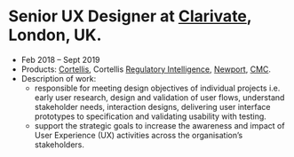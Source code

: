 # Senior UX Designer at [Clarivate](https://clarivate.com/), London, UK.
* Feb 2018 – Sept 2019
* Products: [Cortellis](https://www.cortellis.com), Cortellis [Regulatory Intelligence](https://clarivate.com/cortellis/solutions/regulatory-intelligence-solutions/), [Newport](https://www.apicomesfirst.com), [CMC](https://apps.dev-snapshot.clarivate.com/cmc/home).
* Description of work: 
  - responsible for meeting design objectives of individual projects i.e. early user research, design and validation of user flows, understand stakeholder needs, interaction designs, delivering user interface prototypes to specification and validating usability with testing. 
  - support the strategic goals to increase the awareness and impact of User Experience (UX) activities across the organisation’s stakeholders.
